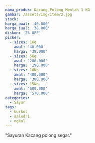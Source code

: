 ```yaml
---
nama_produk: Kacang Polong Mentah 1 KG
gambar: /assets/img/item/2.jpg
stock: 
harga_awal: '40.000'
harga_jual: '38.000'
diskon: '2% OFF'
picker:
  - sizes: 1Kg
    awal: '40.000'
    harga: '38.000'
  - sizes: 5Kg
    awal: '200.000'
    harga: '190.000'
  - sizes: 10Kg
    awal: '400.000'
    harga: '380.000'
  - sizes: 15Kg
    awal: '600.000'
    harga: '570.000'
categories:
  - Sayur
tags:
  - burkol
  - saledri
  - ngkol
---
```


"Sayuran Kacang polong segar."

